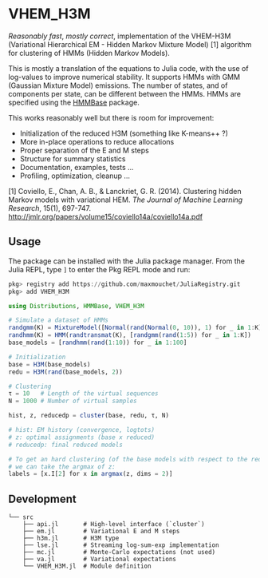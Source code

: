 # VHEM_H3M

_Reasonably fast_, _mostly correct_, implementation of the VHEM-H3M (Variational Hierarchical EM - Hidden Markov Mixture Model) [1] algorithm for clustering of HMMs (Hidden Markov Models).

This is mostly a translation of the equations to Julia code, with the use of log-values to improve numerical stability. It supports HMMs with GMM (Gaussian Mixture Model) emissions. The number of states, and of components per state, can be different between the HMMs. HMMs are specified using the [HMMBase](https://github.com/maxmouchet/HMMBase.jl) package.

This works reasonably well but there is room for improvement:
- Initialization of the reduced H3M (something like K-means++ ?)
- More in-place operations to reduce allocations
- Proper separation of the E and M steps
- Structure for summary statistics
- Documentation, examples, tests ...
- Profiling, optimization, cleanup ...

[1] Coviello, E., Chan, A. B., & Lanckriet, G. R. (2014). Clustering hidden Markov models with variational HEM. _The Journal of Machine Learning Research_, 15(1), 697-747. http://jmlr.org/papers/volume15/coviello14a/coviello14a.pdf

## Usage

The package can be installed with the Julia package manager.
From the Julia REPL, type `]` to enter the Pkg REPL mode and run:

```julia
pkg> registry add https://github.com/maxmouchet/JuliaRegistry.git
pkg> add VHEM_H3M
```

```julia
using Distributions, HMMBase, VHEM_H3M

# Simulate a dataset of HMMs
randgmm(K) = MixtureModel([Normal(rand(Normal(0, 10)), 1) for _ in 1:K])
randhmm(K) = HMM(randtransmat(K), [randgmm(rand(1:5)) for _ in 1:K])
base_models = [randhmm(rand(1:10)) for _ in 1:100]

# Initialization
base = H3M(base_models)
redu = H3M(rand(base_models, 2))

# Clustering
τ = 10   # Length of the virtual sequences
N = 1000 # Number of virtual samples

hist, z, reducedp = cluster(base, redu, τ, N)

# hist: EM history (convergence, logtots)
# z: optimal assignments (base x reduced)
# reducedp: final reduced models

# To get an hard clustering (of the base models with respect to the reduced models),
# we can take the argmax of z:
labels = [x.I[2] for x in argmax(z, dims = 2)]
```

## Development

```
└── src
    ├── api.jl       # High-level interface (`cluster`)
    ├── em.jl        # Variational E and M steps
    ├── h3m.jl       # H3M type
    ├── lse.jl       # Streaming log-sum-exp implementation
    ├── mc.jl        # Monte-Carlo expectations (not used)
    ├── va.jl        # Variational expectations
    └── VHEM_H3M.jl  # Module definition
```
